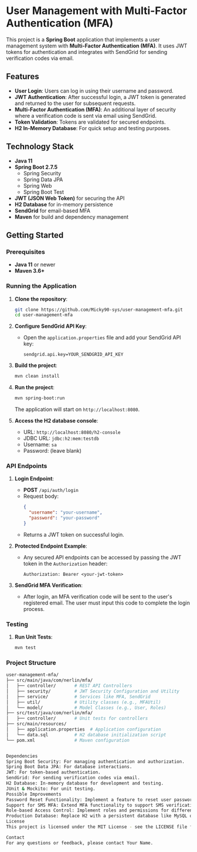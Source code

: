 # User Management with Multi-Factor Authentication (MFA)

This project is a **Spring Boot** application that implements a user management system with **Multi-Factor Authentication (MFA)**. It uses JWT tokens for authentication and integrates with SendGrid for sending verification codes via email.

## Features

- **User Login**: Users can log in using their username and password.
- **JWT Authentication**: After successful login, a JWT token is generated and returned to the user for subsequent requests.
- **Multi-Factor Authentication (MFA)**: An additional layer of security where a verification code is sent via email using SendGrid.
- **Token Validation**: Tokens are validated for secured endpoints.
- **H2 In-Memory Database**: For quick setup and testing purposes.

## Technology Stack

- **Java 11**
- **Spring Boot 2.7.5**
  - Spring Security
  - Spring Data JPA
  - Spring Web
  - Spring Boot Test
- **JWT (JSON Web Token)** for securing the API
- **H2 Database** for in-memory persistence
- **SendGrid** for email-based MFA
- **Maven** for build and dependency management

## Getting Started

### Prerequisites

- **Java 11** or newer
- **Maven 3.6+**

### Running the Application

1. **Clone the repository**:
    ```bash
    git clone https://github.com/Micky90-sys/user-management-mfa.git
    cd user-management-mfa
    ```

2. **Configure SendGrid API Key**:
   - Open the `application.properties` file and add your SendGrid API key:
     ```properties
     sendgrid.api.key=YOUR_SENDGRID_API_KEY
     ```

3. **Build the project**:
    ```bash
    mvn clean install
    ```

4. **Run the project**:
    ```bash
    mvn spring-boot:run
    ```

   The application will start on `http://localhost:8080`.

5. **Access the H2 database console**:
   - URL: `http://localhost:8080/h2-console`
   - JDBC URL: `jdbc:h2:mem:testdb`
   - Username: `sa`
   - Password: (leave blank)

### API Endpoints

1. **Login Endpoint**:
   - **POST** `/api/auth/login`
   - Request body:
     ```json
     {
       "username": "your-username",
       "password": "your-password"
     }
     ```
   - Returns a JWT token on successful login.

2. **Protected Endpoint Example**:
   - Any secured API endpoints can be accessed by passing the JWT token in the `Authorization` header:
     ```
     Authorization: Bearer <your-jwt-token>
     ```

3. **SendGrid MFA Verification**:
   - After login, an MFA verification code will be sent to the user's registered email. The user must input this code to complete the login process.

### Testing

1. **Run Unit Tests**:
    ```bash
    mvn test
    ```

### Project Structure

```bash
user-management-mfa/
├── src/main/java/com/nerlin/mfa/
│   ├── controller/       # REST API Controllers
│   ├── security/         # JWT Security Configuration and Utility
│   ├── service/          # Services like MFA, SendGrid
│   ├── util/             # Utility classes (e.g., MFAUtil)
│   └── model/            # Model Classes (e.g., User, Roles)
├── src/test/java/com/nerlin/mfa/
│   ├── controller/       # Unit tests for controllers
├── src/main/resources/
│   ├── application.properties  # Application configuration
│   └── data.sql          # H2 database initialization script
└── pom.xml               # Maven configuration


Dependencies
Spring Boot Security: For managing authentication and authorization.
Spring Boot Data JPA: For database interactions.
JWT: For token-based authentication.
SendGrid: For sending verification codes via email.
H2 Database: In-memory database for development and testing.
JUnit & Mockito: For unit testing.
Possible Improvements
Password Reset Functionality: Implement a feature to reset user passwords.
Support for SMS MFA: Extend MFA functionality to support SMS verification using Twilio.
Role-based Access Control: Implement roles and permissions for different user types.
Production Database: Replace H2 with a persistent database like MySQL or PostgreSQL for production.
License
This project is licensed under the MIT License - see the LICENSE file for details.

Contact
For any questions or feedback, please contact Your Name.
